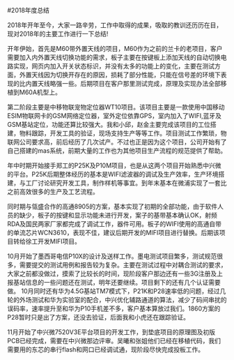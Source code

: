 #2018年度总结

2018年开年至今，大家一路辛劳，工作中取得的成果，吸取的教训还历历在目，现对2018年的主要工作进行一下总结!

开年伊始，首先是M60带外置天线的项目，M60作为之前的兰卡的老项目，客户需要加入内外置天线切换功能的需求，板子主要在按键板上添加天线的自动切换电路实现，网页内加入开关状态标识，并没有太多的功能上的变化，主要在测试方面，外置天线因为切换开存在的原因，损耗了部分性能，只能在信号差的环境下表现的比内置天线略强一些。后期项目在客户那里测试完成，原理及实现办法全部移植到M60A机型上。

第二阶段主要是中移物联宠物定位器WT10项目。该项目主要是一款使用中国移动ESIM物联网卡的GSM网络定位器，室外定位依靠GPS，室内加入了WIFI,蓝牙及GSM基站定位，功能还算比较强大。我和小邱，赵金主要完成该项目的工位搭建，物料跟踪，开发工具的验证，现场支持生产等等工作。项目测试工作繁琐，物联网公司要求高，前后经历了几次试产。不过也正是因为这个项目，公司开始有了自己搭建的mas系统，前期大量的工作也为其他项目生产流程的规范提供了帮助。

年中时期开始接手郑工的P25K及P10M项目，也是从这两个项目开始熟悉中兴微的平台。P25K后期整体经历的基本是WIFI滤波器的调试及生产效率，生产环境搭建，与工厂讨论研究开发工具，制作样机等事宜。到年末基本在微浦实现了一套比之前高效很多的生产及工艺流程。

同时期与瓴盛合作的高通8905的方案，基本实现了初期的全部功能，由于软件人员的缺少，板子的按键和显示功能未进行开发，案子的基带基本确认OK，射频RDA及国民两家厂家都完成了调试工作，器件可用。板子的WIFI使用的高通自带的单流芯片WCN3610，表现不佳，建议后期开发的MIFI项目进行替换。后期该项目转给徐工开发MIFI项目。

10月开始了墨西哥电信P10X的设计及送样工作。墨电测试项目繁多，测试规范很多，需要提交的测试用例和报告较为复杂。主要在测试过程中对耦合测试的要求，大家之前都没做过，摸索了比较长的时间，现阶段客户那边还有一些3G注册及上报基站信息的一些问题还在测试，明年还要继续。项目剩下的还有几个认证需要做。
10月同时还有华为4.5G基站TM7模式下，P21K和P28速率低的问题，经过几轮的外场测试和华为实验室的配合，中兴优化辅路通道的算法，减少了码间串扰的误码率，速率提升至和华为P10手机差不多，客户基本算放过我们。1860方案的P28暂时只是出了方案，还没去验证，后面我和小虎还在跟踪验证。

11月开始了中兴微7520V3E平台项目的开发工作，到垫底项目的原理图及初版PCB已经完成，需要在中兴微那边评审。吴曦和张姐他们已经在移植代码，我们需要用的东芯的串行flash和网口已经调试通，现阶段尽快完成投板工作。


     
